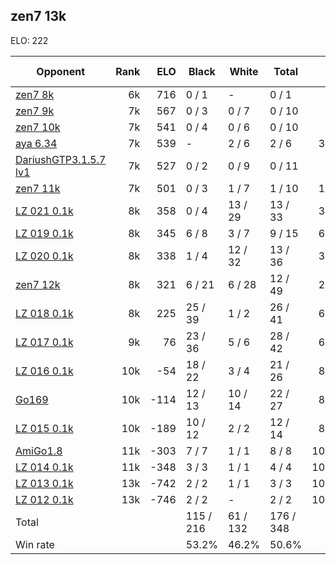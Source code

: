 ## zen7 13k ##

ELO: 222

Opponent | Rank | ELO | Black | White | Total | Win rate
---------|-----:|----:|-------|-------|-------|-------:
[zen7 8k](zen7%208k.md) | 6k | 716 | 0 / 1 | - | 0 / 1 | 0.0%
[zen7 9k](zen7%209k.md) | 7k | 567 | 0 / 3 | 0 / 7 | 0 / 10 | 0.0%
[zen7 10k](zen7%2010k.md) | 7k | 541 | 0 / 4 | 0 / 6 | 0 / 10 | 0.0%
[aya 6.34](aya%206.34.md) | 7k | 539 | - | 2 / 6 | 2 / 6 | 33.3%
[DariushGTP3.1.5.7 lv1](DariushGTP3.1.5.7%20lv1.md) | 7k | 527 | 0 / 2 | 0 / 9 | 0 / 11 | 0.0%
[zen7 11k](zen7%2011k.md) | 7k | 501 | 0 / 3 | 1 / 7 | 1 / 10 | 10.0%
[LZ 021 0.1k](LZ%20021%200.1k.md) | 8k | 358 | 0 / 4 | 13 / 29 | 13 / 33 | 39.4%
[LZ 019 0.1k](LZ%20019%200.1k.md) | 8k | 345 | 6 / 8 | 3 / 7 | 9 / 15 | 60.0%
[LZ 020 0.1k](LZ%20020%200.1k.md) | 8k | 338 | 1 / 4 | 12 / 32 | 13 / 36 | 36.1%
[zen7 12k](zen7%2012k.md) | 8k | 321 | 6 / 21 | 6 / 28 | 12 / 49 | 24.5%
[LZ 018 0.1k](LZ%20018%200.1k.md) | 8k | 225 | 25 / 39 | 1 / 2 | 26 / 41 | 63.4%
[LZ 017 0.1k](LZ%20017%200.1k.md) | 9k | 76 | 23 / 36 | 5 / 6 | 28 / 42 | 66.7%
[LZ 016 0.1k](LZ%20016%200.1k.md) | 10k | -54 | 18 / 22 | 3 / 4 | 21 / 26 | 80.8%
[Go169](Go169.md) | 10k | -114 | 12 / 13 | 10 / 14 | 22 / 27 | 81.5%
[LZ 015 0.1k](LZ%20015%200.1k.md) | 10k | -189 | 10 / 12 | 2 / 2 | 12 / 14 | 85.7%
[AmiGo1.8](AmiGo1.8.md) | 11k | -303 | 7 / 7 | 1 / 1 | 8 / 8 | 100.0%
[LZ 014 0.1k](LZ%20014%200.1k.md) | 11k | -348 | 3 / 3 | 1 / 1 | 4 / 4 | 100.0%
[LZ 013 0.1k](LZ%20013%200.1k.md) | 13k | -742 | 2 / 2 | 1 / 1 | 3 / 3 | 100.0%
[LZ 012 0.1k](LZ%20012%200.1k.md) | 13k | -746 | 2 / 2 | - | 2 / 2 | 100.0%
Total | | | 115 / 216 | 61 / 132 | 176 / 348 | 
Win rate| | | 53.2% | 46.2% | 50.6% | 
